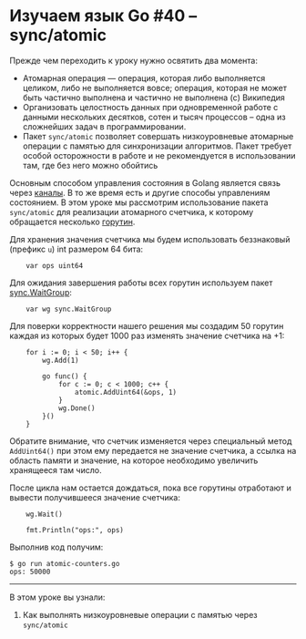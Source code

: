 
# Изучаем язык Go #40 – sync/atomic

Прежде чем переходить к уроку нужно освятить два момента:

- Атомарная операция — операция, которая либо выполняется целиком, либо не выполняется вовсе; операция, которая не может быть частично выполнена и частично не выполнена (с) Википедия
- Организовать целостность данных при одновременной работе с данными нескольких десятков, сотен и тысяч процессов – одна из сложнейших задач в программировании. 
- Пакет `sync/atomic` позволяет совершать низкоуровневые атомарные операции с памятью для синхронизации алгоритмов. Пакет требует особой осторожности в работе и не рекомендуется в использовании там, где без него можно обойтись

Основным способом управления состояния в Golang является связь через 
[каналы](https://github.com/WalkWeb/go-lesson-ru/tree/master/lessons/26_channels). В то же время есть и другие способы
управлениям состоянием. В этом уроке мы рассмотрим использование пакета `sync/atomic` для реализации атомарного 
счетчика, к которому обращается несколько [горутин](https://github.com/WalkWeb/go-lesson-ru/tree/master/lessons/25_goroutines).

Для хранения значения счетчика мы будем использовать беззнаковый (префикс `u`) int размером 64 бита: 

```
    var ops uint64
```

Для ожидания завершения работы всех горутин используем пакет 
[sync.WaitGroup](https://github.com/WalkWeb/go-lesson-ru/tree/master/lessons/38_waitgroups):

```
    var wg sync.WaitGroup
```

Для поверки корректности нашего решения мы создадим 50 горутин каждая из которых будет 1000 раз изменять значение 
счетчика на +1:

```
    for i := 0; i < 50; i++ {
        wg.Add(1)

        go func() {
            for c := 0; c < 1000; c++ {
                atomic.AddUint64(&ops, 1)
            }
            wg.Done()
        }()
    }
```

Обратите внимание, что счетчик изменяется через специальный метод `AddUint64()` при этом ему передается не значение
счетчика, а ссылка на область памяти и значение, на которое необходимо увеличить хранящееся там число.

После цикла нам остается дождаться, пока все горутины отработают и вывести получившееся значение счетчика:

```
    wg.Wait()

    fmt.Println("ops:", ops)
```

Выполнив код получим:

```
$ go run atomic-counters.go 
ops: 50000
```

____

В этом уроке вы узнали:

1. Как выполнять низкоуровневые операции с памятью через `sync/atomic`
